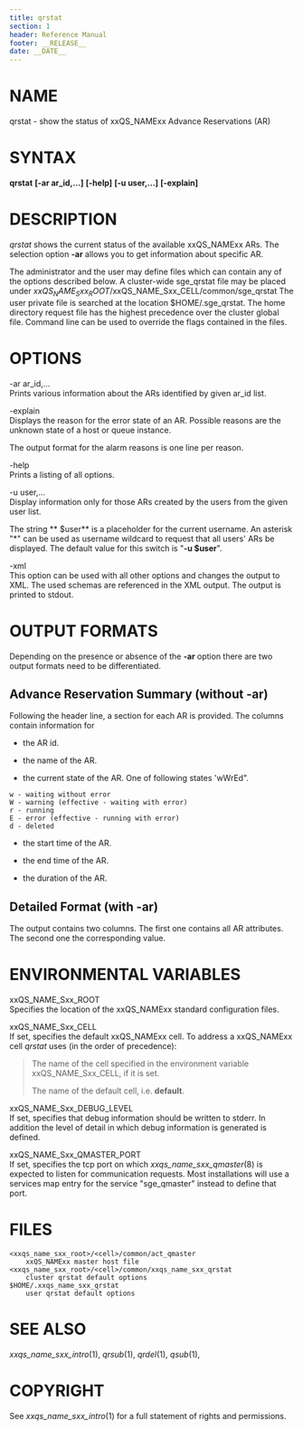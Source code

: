 ```yaml
---
title: qrstat
section: 1
header: Reference Manual
footer: __RELEASE__
date: __DATE__
---
```


# NAME

qrstat - show the status of xxQS_NAMExx Advance Reservations (AR)

# SYNTAX

**qrstat** **\[-ar ar_id,...\]** **\[-help\]** **\[-u user,...\]**
**\[-explain\]**

# DESCRIPTION

*qrstat* shows the current status of the available xxQS_NAMExx ARs. The
selection option **-ar** allows you to get information about specific
AR.

The administrator and the user may define files which can contain any of
the options described below. A cluster-wide sge_qrstat file may be
placed under $xxQS_NAME_Sxx_ROOT/$xxQS_NAME_Sxx_CELL/common/sge_qrstat
The user private file is searched at the location $HOME/.sge_qrstat. The
home directory request file has the highest precedence over the cluster
global file. Command line can be used to override the flags contained in
the files.

# OPTIONS

-ar ar_id,...  
Prints various information about the ARs identified by given ar_id list.

-explain  
Displays the reason for the error state of an AR. Possible reasons are
the unknown state of a host or queue instance.

The output format for the alarm reasons is one line per reason.

-help  
Prints a listing of all options.

-u user,...  
Display information only for those ARs created by the users from the
given user list.

The string ** $user** is a placeholder for the current username. An
asterisk "\*" can be used as username wildcard to request that all
users' ARs be displayed. The default value for this switch is "**-u
$user**".

-xml  
This option can be used with all other options and changes the output to
XML. The used schemas are referenced in the XML output. The output is
printed to stdout.  

# OUTPUT FORMATS

Depending on the presence or absence of the **-ar** option there are two
output formats need to be differentiated.

## **Advance Reservation Summary (without -ar)**

Following the header line, a section for each AR is provided. The
columns contain information for

-   the AR id.

-   the name of the AR.

-   the current state of the AR. One of following states 'wWrEd".

<!-- -->

    w - waiting without error
    W - warning (effective - waiting with error)
    r - running
    E - error (effective - running with error)
    d - deleted 

-   the start time of the AR.

-   the end time of the AR.

-   the duration of the AR.

## **Detailed Format (with -ar)**

The output contains two columns. The first one contains all AR
attributes. The second one the corresponding value.

# ENVIRONMENTAL VARIABLES

xxQS_NAME_Sxx_ROOT  
Specifies the location of the xxQS_NAMExx standard configuration files.

xxQS_NAME_Sxx_CELL  
If set, specifies the default xxQS_NAMExx cell. To address a xxQS_NAMExx
cell *qrstat* uses (in the order of precedence):

> The name of the cell specified in the environment variable
> xxQS_NAME_Sxx_CELL, if it is set.
>
> The name of the default cell, i.e. **default**.

xxQS_NAME_Sxx_DEBUG_LEVEL  
If set, specifies that debug information should be written to stderr. In
addition the level of detail in which debug information is generated is
defined.

xxQS_NAME_Sxx_QMASTER_PORT  
If set, specifies the tcp port on which *xxqs_name_sxx_qmaster*(8) is
expected to listen for communication requests. Most installations will
use a services map entry for the service "sge_qmaster" instead to define
that port.

# FILES

    <xxqs_name_sxx_root>/<cell>/common/act_qmaster
    	xxQS_NAMExx master host file
    <xxqs_name_sxx_root>/<cell>/common/xxqs_name_sxx_qrstat
    	cluster qrstat default options
    $HOME/.xxqs_name_sxx_qrstat	
    	user qrstat default options

# SEE ALSO

*xxqs_name_sxx_intro*(1), *qrsub*(1), *qrdel*(1), *qsub*(1),

# COPYRIGHT

See *xxqs_name_sxx_intro*(1) for a full statement of rights and
permissions.
